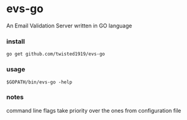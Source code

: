 # evs-go
An Email Validation Server written in GO language

### install  
```
go get github.com/twisted1919/evs-go
```

### usage
```
$GOPATH/bin/evs-go -help  
```

### notes  
command line flags take priority over the ones from configuration file
